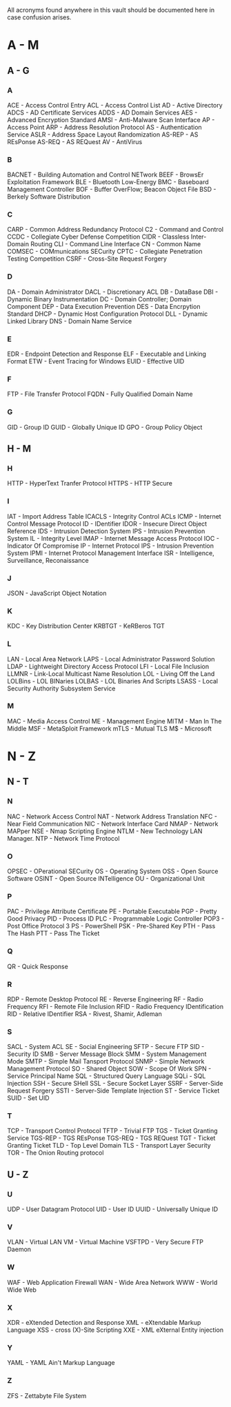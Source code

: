 All acronyms found anywhere in this vault should be documented here in case confusion arises. 

# A - M
## A - G
### A
ACE - Access Control Entry
ACL - Access Control List
AD - Active Directory
ADCS - AD Certificate Services
ADDS - AD Domain Services
AES - Advanced Encryption Standard
AMSI - Anti-Malware Scan Interface
AP - Access Point
ARP - Address Resolution Protocol
AS - Authentication Service
ASLR - Address Space Layout Randomization
AS-REP - AS REsPonse
AS-REQ - AS REQuest
AV - AntiVirus

### B
BACNET - Building Automation and Control NETwork
BEEF - BrowsEr Exploitation Framework
BLE - Bluetooth Low-Energy
BMC - Baseboard Management Controller
BOF - Buffer OverFlow; Beacon Object File
BSD - Berkely Software Distribution

### C
CARP - Common Address Redundancy Protocol
C2 - Command and Control
CCDC - Collegiate Cyber Defense Competition
CIDR - Classless Inter-Domain Routing
CLI - Command Line Interface
CN - Common Name
COMSEC - COMmunications SECurity
CPTC - Collegiate Penetration Testing Competition
CSRF - Cross-Site Request Forgery

### D
DA - Domain Administrator
DACL - Discretionary ACL
DB - DataBase
DBI - Dynamic Binary Instrumentation
DC - Domain Controller; Domain Component
DEP - Data Execution Prevention
DES - Data Encrpytion Standard
DHCP - Dynamic Host Configuration Protocol
DLL - Dynamic Linked Library
DNS - Domain Name Service

### E
EDR - Endpoint Detection and Response
ELF - Executable and Linking Format
ETW - Event Tracing for Windows
EUID - Effective UID

### F
FTP - File Transfer Protocol
FQDN - Fully Qualified Domain Name

### G
GID - Group ID
GUID - Globally Unique ID
GPO - Group Policy Object

## H - M
### H
HTTP - HyperText Tranfer Protocol
HTTPS - HTTP Secure

### I
IAT - Import Address Table
ICACLS - Integrity Control ACLs
ICMP - Internet Control Message Protocol
ID - IDentifier
IDOR - Insecure Direct Object Reference
IDS - Intrusion Detection System
IPS - Intrusion Prevention System
IL - Integrity Level
IMAP - Internet Message Access Protocol
IOC - Indicator Of Compromise
IP - Internet Protocol
IPS - Intrusion Prevention System
IPMI - Internet Protocol Management Interface
ISR - Intelligence, Surveillance, Reconaissance

### J
JSON - JavaScript Object Notation

### K
KDC - Key Distribution Center
KRBTGT - KeRBeros TGT

### L
LAN - Local Area Network
LAPS - Local Administrator Password Solution
LDAP - Lightweight Directory Access Protocol
LFI - Local File Inclusion
LLMNR - Link-Local Multicast Name Resolution
LOL - Living Off the Land
LOLBins - LOL BINaries
LOLBAS - LOL Binaries And Scripts
LSASS - Local Security Authority Subsystem Service

### M
MAC - Media Access Control
ME - Management Engine
MITM - Man In The Middle
MSF - MetaSploit Framework
mTLS - Mutual TLS
M$ - Microsoft

# N - Z
## N - T
### N
NAC - Network Access Control
NAT - Network Address Translation
NFC - Near Field Communication
NIC - Network Interface Card
NMAP - Network MAPper
NSE - Nmap Scripting Engine
NTLM - New Technology LAN Manager. 
NTP - Network Time Protocol

### O
OPSEC - OPerational SECurity
OS - Operating System
OSS - Open Source Software
OSINT - Open Source INTelligence
OU - Organizational Unit

### P
PAC - Privilege Attribute Certificate
PE - Portable Executable
PGP - Pretty Good Privacy
PID - Process ID
PLC - Programmable Logic Controller
POP3 - Post Office Protocol 3
PS - PowerShell
PSK - Pre-Shared Key
PTH - Pass The Hash
PTT - Pass The Ticket

### Q
QR - Quick Response

### R
RDP - Remote Desktop Protocol
RE - Reverse Engineering
RF - Radio Frequency
RFI - Remote File Inclusion
RFID - Radio Frequency IDentification
RID - Relative IDentifier
RSA - Rivest, Shamir, Adleman

### S
SACL - System ACL
SE - Social Engineering
SFTP - Secure FTP
SID - Security ID
SMB - Server Message Block
SMM - System Management Mode
SMTP - Simple Mail Tansport Protocol
SNMP - Simple Network Management Protocol
SO - Shared Object
SOW - Scope Of Work
SPN - Service Principal Name
SQL - Structured Query Language
SQLi - SQL Injection
SSH - Secure SHell
SSL - Secure Socket Layer
SSRF - Server-Side Request Forgery
SSTI - Server-Side Template Injection
ST - Service Ticket
SUID - Set UID

### T
TCP - Transport Control Protocol
TFTP - Trivial FTP
TGS - Ticket Granting Service
TGS-REP - TGS REsPonse
TGS-REQ - TGS REQuest
TGT - Ticket Granting Ticket
TLD - Top Level Domain
TLS - Transport Layer Security
TOR - The Onion Routing protocol

## U - Z
### U
UDP - User Datagram Protocol
UID - User ID
UUID - Universally Unique ID

### V
VLAN - Virtual LAN
VM - Virtual Machine
VSFTPD - Very Secure FTP Daemon

### W
WAF - Web Application Firewall
WAN - Wide Area Network
WWW - World Wide Web

### X
XDR - eXtended Detection and Response
XML - eXtendable Markup Language
XSS - cross (X)-Site Scripting
XXE - XML eXternal Entity injection

### Y
YAML - YAML Ain't Markup Language

### Z
ZFS - Zettabyte File System
